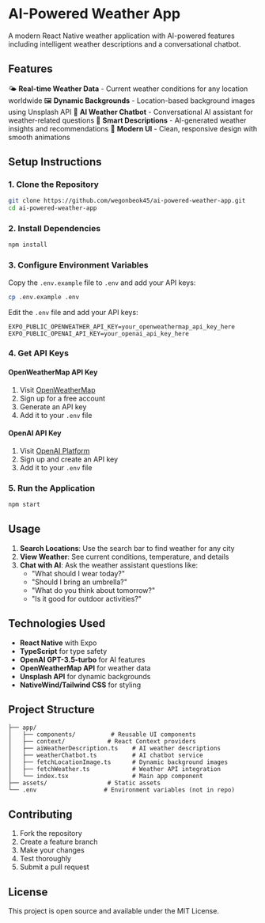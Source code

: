 # AI-Powered Weather App

A modern React Native weather application with AI-powered features including intelligent weather descriptions and a conversational chatbot.

## Features

🌤️ **Real-time Weather Data** - Current weather conditions for any location worldwide
🖼️ **Dynamic Backgrounds** - Location-based background images using Unsplash API
🤖 **AI Weather Chatbot** - Conversational AI assistant for weather-related questions
📝 **Smart Descriptions** - AI-generated weather insights and recommendations
🎨 **Modern UI** - Clean, responsive design with smooth animations

## Setup Instructions

### 1. Clone the Repository
```bash
git clone https://github.com/wegonbeok45/ai-powered-weather-app.git
cd ai-powered-weather-app
```

### 2. Install Dependencies
```bash
npm install
```

### 3. Configure Environment Variables
Copy the `.env.example` file to `.env` and add your API keys:

```bash
cp .env.example .env
```

Edit the `.env` file and add your API keys:
```
EXPO_PUBLIC_OPENWEATHER_API_KEY=your_openweathermap_api_key_here
EXPO_PUBLIC_OPENAI_API_KEY=your_openai_api_key_here
```

### 4. Get API Keys

#### OpenWeatherMap API Key
1. Visit [OpenWeatherMap](https://openweathermap.org/api)
2. Sign up for a free account
3. Generate an API key
4. Add it to your `.env` file

#### OpenAI API Key
1. Visit [OpenAI Platform](https://platform.openai.com/)
2. Sign up and create an API key
3. Add it to your `.env` file

### 5. Run the Application
```bash
npm start
```

## Usage

1. **Search Locations**: Use the search bar to find weather for any city
2. **View Weather**: See current conditions, temperature, and details
3. **Chat with AI**: Ask the weather assistant questions like:
   - "What should I wear today?"
   - "Should I bring an umbrella?"
   - "What do you think about tomorrow?"
   - "Is it good for outdoor activities?"

## Technologies Used

- **React Native** with Expo
- **TypeScript** for type safety
- **OpenAI GPT-3.5-turbo** for AI features
- **OpenWeatherMap API** for weather data
- **Unsplash API** for dynamic backgrounds
- **NativeWind/Tailwind CSS** for styling

## Project Structure

```
├── app/
│   ├── components/          # Reusable UI components
│   ├── context/            # React Context providers
│   ├── aiWeatherDescription.ts    # AI weather descriptions
│   ├── weatherChatbot.ts          # AI chatbot service
│   ├── fetchLocationImage.ts      # Dynamic background images
│   ├── fetchWeather.ts            # Weather API integration
│   └── index.tsx                  # Main app component
├── assets/                 # Static assets
└── .env                   # Environment variables (not in repo)
```

## Contributing

1. Fork the repository
2. Create a feature branch
3. Make your changes
4. Test thoroughly
5. Submit a pull request

## License

This project is open source and available under the MIT License.
